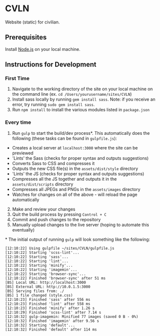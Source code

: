 # CVLN

Website (static) for civilian.

## Prerequisites

Install [Node.js](http://nodejs.org/) on your local machine.

## Instructions for Development

### First Time
1. Navigate to the working directory of the site on your local machine on the command line (ex. `cd /Users/yourusername/sites/CVLN`)
2. Install sass locally by running `gem install sass`. Note: if you receive an error, try running `sudo gem install sass`.
3. Run `npm install` to install the various modules listed in `package.json`

### Every time

1. Run `gulp` to start the build/dev process\*. This automatically does the following (these tasks can be found in `gulpfile.js`):
  - Creates a local server at `localhost:3000` where the site can be previewed
  - 'Lints' the Sass (checks for proper syntax and outputs suggestions)
  - Converts Sass to CSS and compresses it
  - Outputs the new CSS file(s) in the `assets/dist/style` directory
  - 'Lints' the JS (checks for proper syntax and outputs suggestions)
  - Compresses all the JS together and outputs it in the `assets/dist/scripts` directory
  - Compresses all JPEGs and PNGs in the `assets/images` directory
  - Watches for changes on all of the above - will reload the page automatically
2. Make and review your changes
3. Quit the build process by pressing `Control + C`
4. Commit and push changes to the repository
5. Manually upload changes to the live server (hoping to automate this eventually)

\* The initial output of running `gulp` will look something like the following:

```
[12:10:22] Using gulpfile ~/sites/CVLN/gulpfile.js
[12:10:22] Starting 'scss-lint'...
[12:10:22] Starting 'sass'...
[12:10:22] Starting 'lint'...
[12:10:22] Starting 'minify'...
[12:10:22] Starting 'imagemin'...
[12:10:22] Starting 'browser-sync'...
[12:10:22] Finished 'browser-sync' after 51 ms
[BS] Local URL: http://localhost:3000
[BS] External URL: http://10.0.1.5:3000
[BS] Serving files from: ./
[BS] 1 file changed (style.css)
[12:10:23] Finished 'sass' after 556 ms
[12:10:23] Finished 'lint' after 558 ms
[12:10:23] Finished 'minify' after 1.26 s
[12:10:29] Finished 'scss-lint' after 7.14 s
[12:10:32] gulp-imagemin: Minified 77 images (saved 0 B - 0%)
[12:10:32] Finished 'imagemin' after 9.56 s
[12:10:32] Starting 'default'...
[12:10:32] Finished 'default' after 114 ms
```
